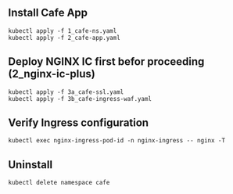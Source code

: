 ## Install Cafe App
    kubectl apply -f 1_cafe-ns.yaml
    kubectl apply -f 2_cafe-app.yaml
## Deploy NGINX IC first befor proceeding (2_nginx-ic-plus)
    kubectl apply -f 3a_cafe-ssl.yaml
    kubectl apply -f 3b_cafe-ingress-waf.yaml
## Verify Ingress configuration
    kubectl exec nginx-ingress-pod-id -n nginx-ingress -- nginx -T
## Uninstall
    kubectl delete namespace cafe